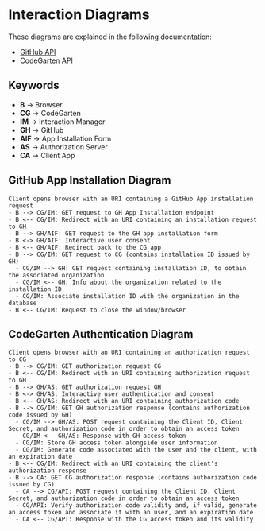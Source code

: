 # Interaction Diagrams

These diagrams are explained in the following documentation:
* [GitHub API](github-api.md)
* [CodeGarten API](codegarten-api.md)

## Keywords

* **B** -> Browser
* **CG** -> CodeGarten 
* **IM** -> Interaction Manager 
* **GH** -> GitHub
* **AIF** -> App Installation Form
* **AS** -> Authorization Server
* **CA** -> Client App

## GitHub App Installation Diagram

```
Client opens browser with an URI containing a GitHub App installation request
- B --> CG/IM: GET request to GH App Installation endpoint
- B <-- CG/IM: Redirect with an URI containing an installation request to GH
- B --> GH/AIF: GET request to the GH app installation form
- B <-> GH/AIF: Interactive user consent
- B <-- GH/AIF: Redirect back to the CG app
- B --> CG/IM: GET request to CG (contains installation ID issued by GH)
  - CG/IM --> GH: GET request containing installation ID, to obtain the associated organization 
  - CG/IM <-- GH: Info about the organization related to the installation ID
  - CG/IM: Associate installation ID with the organization in the database  
- B <-- CG/IM: Request to close the window/browser
```

## CodeGarten Authentication Diagram

```
Client opens browser with an URI containing an authorization request to CG
- B --> CG/IM: GET authorization request CG
- B <-- CG/IM: Redirect with an URI containing authorization request to GH
- B --> GH/AS: GET authorization request GH
- B <-> GH/AS: Interactive user authentication and consent
- B <-- GH/AS: Redirect with an URI containing authorization code
- B --> CG/IM: GET GH authorization response (contains authorization code issued by GH)
  - CG/IM --> GH/AS: POST request containing the Client ID, Client Secret, and authorization code in order to obtain an access token
  - CG/IM <-- GH/AS: Response with GH access token 
  - CG/IM: Store GH access token alongside user information
  - CG/IM: Generate code associated with the user and the client, with an expiration date
- B <-- CG/IM: Redirect with an URI containing the client's authorization response
- B --> CA: GET CG authorization response (contains authorization code issued by CG)
  - CA --> CG/API: POST request containing the Client ID, Client Secret, and authorization code in order to obtain an access token
  - CG/API: Verify authorization code validity and, if valid, generate an access token and associate it with an user, and an expiration date
  - CA <-- CG/API: Response with the CG access token and its validity
```



